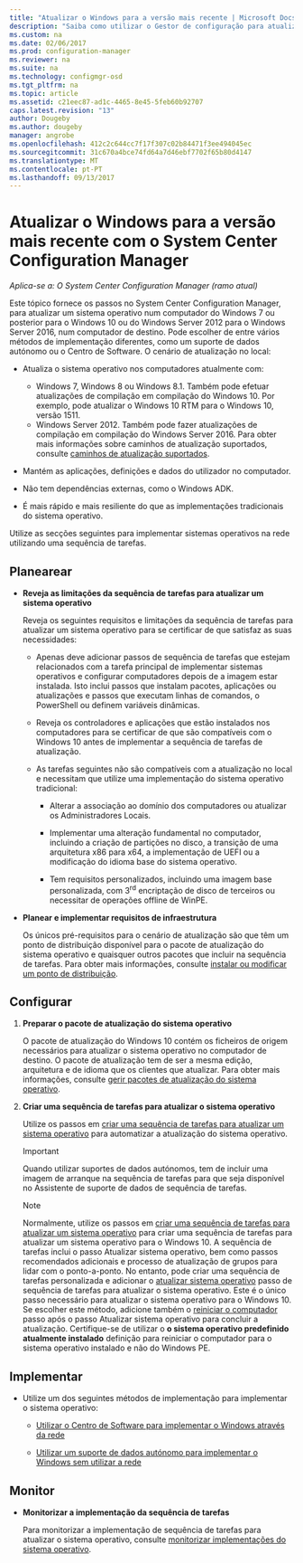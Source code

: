 ```yaml
---
title: "Atualizar o Windows para a versão mais recente | Microsoft Docs"
description: "Saiba como utilizar o Gestor de configuração para atualizar um sistema operativo do Windows 7 ou posterior para Windows 10."
ms.custom: na
ms.date: 02/06/2017
ms.prod: configuration-manager
ms.reviewer: na
ms.suite: na
ms.technology: configmgr-osd
ms.tgt_pltfrm: na
ms.topic: article
ms.assetid: c21eec87-ad1c-4465-8e45-5feb60b92707
caps.latest.revision: "13"
author: Dougeby
ms.author: dougeby
manager: angrobe
ms.openlocfilehash: 412c2c644cc7f17f307c02b84471f3ee494045ec
ms.sourcegitcommit: 31c670a4bce74fd64a7d46ebf7702f65b80d4147
ms.translationtype: MT
ms.contentlocale: pt-PT
ms.lasthandoff: 09/13/2017
---
```

# <a name="upgrade-windows-to-the-latest-version-with-system-center-configuration-manager"></a>Atualizar o Windows para a versão mais recente com o System Center Configuration Manager

*Aplica-se a: O System Center Configuration Manager (ramo atual)*

Este tópico fornece os passos no System Center Configuration Manager, para atualizar um sistema operativo num computador do Windows 7 ou posterior para o Windows 10 ou do Windows Server 2012 para o Windows Server 2016, num computador de destino. Pode escolher de entre vários métodos de implementação diferentes, como um suporte de dados autónomo ou o Centro de Software. O cenário de atualização no local:  

-   Atualiza o sistema operativo nos computadores atualmente com:
    - Windows 7, Windows 8 ou Windows 8.1. Também pode efetuar atualizações de compilação em compilação do Windows 10. Por exemplo, pode atualizar o Windows 10 RTM para o Windows 10, versão 1511.  
    - Windows Server 2012. Também pode fazer atualizações de compilação em compilação do Windows Server 2016. Para obter mais informações sobre caminhos de atualização suportados, consulte [caminhos de atualização suportados](https://docs.microsoft.com/windows-server/get-started/supported-upgrade-paths#upgrading-previous-retail-versions-of-windows-server-to-windows-server-2016).    

-   Mantém as aplicações, definições e dados do utilizador no computador.  

-   Não tem dependências externas, como o Windows ADK.  

-   É mais rápido e mais resiliente do que as implementações tradicionais do sistema operativo.  

 Utilize as secções seguintes para implementar sistemas operativos na rede utilizando uma sequência de tarefas.  

##  <a name="BKMK_Plan"></a> Planearear  

-   **Reveja as limitações da sequência de tarefas para atualizar um sistema operativo**  

     Reveja os seguintes requisitos e limitações da sequência de tarefas para atualizar um sistema operativo para se certificar de que satisfaz as suas necessidades:  

    -   Apenas deve adicionar passos de sequência de tarefas que estejam relacionados com a tarefa principal de implementar sistemas operativos e configurar computadores depois de a imagem estar instalada. Isto inclui passos que instalam pacotes, aplicações ou atualizações e passos que executam linhas de comandos, o PowerShell ou definem variáveis dinâmicas.  

    -   Reveja os controladores e aplicações que estão instalados nos computadores para se certificar de que são compatíveis com o Windows 10 antes de implementar a sequência de tarefas de atualização.  

    -   As tarefas seguintes não são compatíveis com a atualização no local e necessitam que utilize uma implementação do sistema operativo tradicional:  

        -   Alterar a associação ao domínio dos computadores ou atualizar os Administradores Locais.  

        -   Implementar uma alteração fundamental no computador, incluindo a criação de partições no disco, a transição de uma arquitetura x86 para x64, a implementação de UEFI ou a modificação do idioma base do sistema operativo.  

        -   Tem requisitos personalizados, incluindo uma imagem base personalizada, com 3<sup>rd</sup> encriptação de disco de terceiros ou necessitar de operações offline de WinPE.  

-   **Planear e implementar requisitos de infraestrutura**  

     Os únicos pré-requisitos para o cenário de atualização são que têm um ponto de distribuição disponível para o pacote de atualização do sistema operativo e quaisquer outros pacotes que incluir na sequência de tarefas. Para obter mais informações, consulte [instalar ou modificar um ponto de distribuição](../../core/servers/deploy/configure/install-and-configure-distribution-points.md).

##  <a name="BKMK_Configure"></a> Configurar  

1.  **Preparar o pacote de atualização do sistema operativo**  

     O pacote de atualização do Windows 10 contém os ficheiros de origem necessários para atualizar o sistema operativo no computador de destino. O pacote de atualização tem de ser a mesma edição, arquitetura e de idioma que os clientes que atualizar.  Para obter mais informações, consulte [gerir pacotes de atualização do sistema operativo](../get-started/manage-operating-system-upgrade-packages.md).  

2.  **Criar uma sequência de tarefas para atualizar o sistema operativo**  

     Utilize os passos em [criar uma sequência de tarefas para atualizar um sistema operativo](create-a-task-sequence-to-upgrade-an-operating-system.md) para automatizar a atualização do sistema operativo.  

    > [!IMPORTANT]
    > Quando utilizar suportes de dados autónomos, tem de incluir uma imagem de arranque na sequência de tarefas para que seja disponível no Assistente de suporte de dados de sequência de tarefas.

    > [!NOTE]  
    > Normalmente, utilize os passos em [criar uma sequência de tarefas para atualizar um sistema operativo](create-a-task-sequence-to-upgrade-an-operating-system.md) para criar uma sequência de tarefas para atualizar um sistema operativo para o Windows 10. A sequência de tarefas inclui o passo Atualizar sistema operativo, bem como passos recomendados adicionais e processo de atualização de grupos para lidar com o ponto-a-ponto. No entanto, pode criar uma sequência de tarefas personalizada e adicionar o [atualizar sistema operativo](../understand/task-sequence-steps.md#BKMK_UpgradeOS) passo de sequência de tarefas para atualizar o sistema operativo. Este é o único passo necessário para atualizar o sistema operativo para o Windows 10. Se escolher este método, adicione também o [reiniciar o computador](../understand/task-sequence-steps.md#BKMK_RestartComputer) passo após o passo Atualizar sistema operativo para concluir a atualização. Certifique-se de utilizar o **o sistema operativo predefinido atualmente instalado** definição para reiniciar o computador para o sistema operativo instalado e não do Windows PE.  

##  <a name="BKMK_Deploy"></a> Implementar  

-   Utilize um dos seguintes métodos de implementação para implementar o sistema operativo:  

    -   [Utilizar o Centro de Software para implementar o Windows através da rede](use-software-center-to-deploy-windows-over-the-network.md)  

    -   [Utilizar um suporte de dados autónomo para implementar o Windows sem utilizar a rede](use-stand-alone-media-to-deploy-windows-without-using-the-network.md)  

## <a name="monitor"></a>Monitor  

-   **Monitorizar a implementação da sequência de tarefas**  

     Para monitorizar a implementação de sequência de tarefas para atualizar o sistema operativo, consulte [monitorizar implementações do sistema operativo](monitor-operating-system-deployments.md).  
